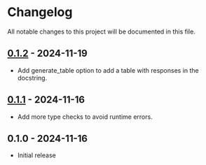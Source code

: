 # Changelog

All notable changes to this project will be documented in this file.

## [0.1.2](https://github.com/fbraem/griffe-fastapi/releases/tag/0.1.2) - 2024-11-19

- Add generate_table option to add a table with responses in the docstring.

## [0.1.1](https://github.com/fbraem/griffe-fastapi/releases/tag/0.1.1) - 2024-11-16

- Add more type checks to avoid runtime errors.

## 0.1.0 - 2024-11-16

- Initial release
